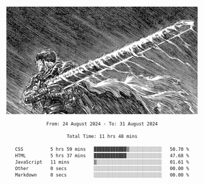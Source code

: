 <!-- Profile image -->
<p align="center">
 <img src="assets/bpD2ohb.png" width="1080px">
</p>
<!-- Profile image end -->

<div align="center">
<!--START_SECTION:waka-->

```txt
From: 24 August 2024 - To: 31 August 2024

Total Time: 11 hrs 48 mins

CSS          5 hrs 59 mins   ▓▓▓▓▓▓▓▓▓▓▓▓▒░░░░░░░░░░░░   50.70 %
HTML         5 hrs 37 mins   ▓▓▓▓▓▓▓▓▓▓▓▓░░░░░░░░░░░░░   47.68 %
JavaScript   11 mins         ▒░░░░░░░░░░░░░░░░░░░░░░░░   01.61 %
Other        0 secs          ░░░░░░░░░░░░░░░░░░░░░░░░░   00.00 %
Markdown     0 secs          ░░░░░░░░░░░░░░░░░░░░░░░░░   00.00 %
```

<!--END_SECTION:waka-->
</div>
